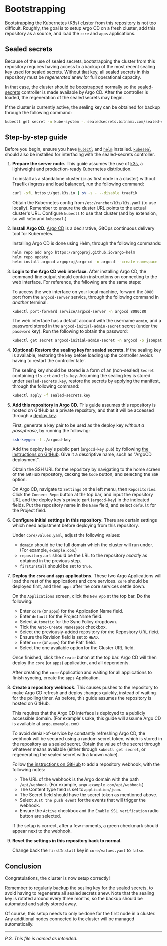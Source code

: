 
# Bootstrapping

Bootstrapping the Kubernetes (K8s) cluster from this repository is not too difficult. Roughly, the goal is to setup Argo CD on a fresh cluster, add this repository as a source, and load the `core` and `apps` applications.

## Sealed secrets

Because of the use of sealed secrets, bootstrapping the cluster from this repository requires having access to a backup of the most recent sealing key used for sealed secrets. Without that key, all sealed secrets in this repository must be *regenerated* anew for full operational capacity.

In that case, the cluster should be bootstrapped normally so the [sealed-secrets](https://github.com/bitnami-labs/sealed-secrets) controller is made available by Argo CD. After the controller is loaded, the regeneration of the sealed secrets may begin.

If the cluster is currently active, the sealing key can be obtained for backup through the following command:

```sh
kubectl get secret -n kube-system -l sealedsecrets.bitnami.com/sealed-secrets-key -o yaml > sealed-secrets.key
```

## Step-by-step guide

Before you begin, ensure you have [`kubectl`](https://kubernetes.io/docs/tasks/tools/#kubectl) and [`helm`](https://helm.sh/docs/intro/install/) installed. [`kubeseal`](https://github.com/bitnami-labs/sealed-secrets#kubeseal) should also be installed for interfacing with the sealed-secrets controller.

1. **Prepare the server node.** This guide assumes the use of [k3s](https://docs.k3s.io/), a lightweight and production-ready Kubernetes distribution.

    To install as a standalone cluster (or as first node in a cluster) without Traefik (ingress and load balancer), run the following command:

    ```sh
    curl -sfL https://get.k3s.io | sh -s - --disable traefik
    ```

    Obtain the Kubernetes config from `/etc/rancher/k3s/k3s.yaml` (to use locally). Remember to ensure the cluster URL points to the actual cluster's URL. Configure `kubectl` to use that cluster (and by extension, so will `helm` and `kubeseal`.)

2. **Install Argo CD.** [Argo CD](https://argoproj.github.io/cd) is a declarative, GitOps continuous delivery tool for Kubernetes.

    Installing Argo CD is done using Helm, through the following commands:

    ```sh
    helm repo add argo https://argoproj.github.io/argo-helm
    helm repo update
    helm install argocd argoproj/argo-cd -n argocd --create-namespace
    ```

3. **Login to the Argo CD web interface.** After installing Argo CD, the command-line output should contain instructions on connecting to the web interface. For reference, the following are the same steps:

    To access the web interface on your local machine, forward the `8080` port from the `argocd-server` service, through the following command in *another* terminal:

    ```sh
    kubectl port-forward service/argocd-server -n argocd 8080:80
    ```

    The web interface has a default account with the username `admin`, and a password stored in the `argocd-initial-admin-secret` secret (under the `password` key). Run the following to obtain the password:

    ```sh
    kubectl get secret argocd-initial-admin-secret -n argocd -o jsonpath='{.data.password}' | base64 --decode
    ```

4. **(Optional) Restore the sealing key for sealed secrets.** If the sealing key is available, restoring the key before loading up the controller avoids having to restart the controller later.

    The sealing key should be stored in a form of an (non-sealed) `Secret` containing `tls.crt` and `tls.key`. Assuming the sealing key is stored under `sealed-secrets.key`, restore the secrets by applying the manifest, through the following command:

    ```sh
    kubectl apply -f sealed-secrets.key
    ```

5. **Add this repository in Argo CD.** This guide assumes this repository is hosted on GitHub as a private repository, and that it will be accessed through a [deploy key](https://docs.github.com/en/authentication/connecting-to-github-with-ssh/managing-deploy-keys#deploy-keys).

    First, generate a key pair to be used as the deploy key *without a passphrase*, by running the following:

    ```sh
    ssh-keygen -f ./argocd-key
    ```

    Add the deploy key's public part (`argocd-key.pub`) by following [the instructions on GitHub](https://docs.github.com/en/authentication/connecting-to-github-with-ssh/managing-deploy-keys#set-up-deploy-keys). Give it a descriptive name, such as "ArgoCD deployment".

    Obtain the SSH URL for the repository by navigating to the home screen of the GitHub repository, clicking the `Code` button, and selecting the `SSH` option.

    On Argo CD, navigate to `Settings` on the left menu, then `Repositories`. Click the `Connect Repo` button at the top bar, and input the repository URL and the deploy key's private part (`argocd-key`) in the indicated fields. Put the repository name in the `Name` field, and select `default` for the Project field.

6. **Configure initial settings in this repository.** There are certain settings which need adjustment before deploying from this repository.

    Under `core/values.yaml`, adjust the following values:

    - `domain` should be the full domain which the cluster will run under. (For example, `example.com`.)
    - `repository.url` should be the URL to the repository *exactly* as obtained in the previous step.
    - `firstInstall` should be set to `true`.

7. **Deploy the `core` and `apps` applications.** These two Argo Applications will load the rest of the applications and core services. `core` should be deployed first, and then `apps` after the core services settle down.

    On the `Applications` screen, click the `New App` at the top bar. Do the following:

    - Enter `core` (or `apps`) for the Application Name field.
    - Enter `default` for the Project Name field.
    - Select `Automatic` for the Sync Policy dropdown.
    - Tick the `Auto-Create Namespace` checkbox.
    - Select the previously-added repository for the Repository URL field.
    - Ensure the Revision field is set to `HEAD`.
    - Enter `core` (or `apps`) for the Path field.
    - Select the one available option for the Cluster URL field.

    Once finished, click the `Create` button at the top bar. Argo CD will then deploy the `core` (or `apps`) application, and all dependents.

    After creating the `core` Application and waiting for all applications to finish syncing, create the `apps` Application.

8. **Create a repository webhook.** This causes pushes to the repository to make Argo CD refresh and deploy changes quickly, instead of waiting for the polling timer. As before, this guide assumes the repository is hosted on GitHub.

    This requires that the Argo CD interface is deployed to a publicly accessible domain. (For example's sake, this guide will assume Argo CD is available at `argo.example.com`)

    To avoid denial-of-service by constantly refreshing Argo CD, the webhook will be secured using a random secret token, which is stored in the repository as a sealed secret. Obtain the value of the secret through whatever means available (either through `kubectl get secret`, or regenerating the sealed secret with a known value).

    Follow [the instructions on GitHub](https://docs.github.com/en/webhooks/using-webhooks/creating-webhooks#creating-a-repository-webhook) to add a repository webhook, with the following notes:

    - The URL of the webhook is the Argo domain with the path `/api/webhook`. (For example, `argo.example.com/api/webhook`.)
    - The Content type field is set to `application/json`.
    - The Secret field should have the secret token as mentioned above.
    - Select `Just the push event` for the events that will trigger the webhook.
    - Ensure the `Active` checkbox and the `Enable SSL verification` radio button are selected.

    If the setup is correct, after a few moments, a green checkmark should appear next to the webhook.

9. **Reset the settings in this repository back to normal.**

    Change back the `firstInstall` key in `core/values.yaml` to `false`.

## Conclusion

Congratulations, the cluster is now setup correctly!

Remember to regularly backup the sealing key for the sealed secrets, to avoid having to regenerate all sealed secrets anew. Note that the sealing key is rotated around every three months, so the backup should be automated and safely stored away.

Of course, this setup needs to only be done for the first node in a cluster. Any additional nodes connected to the cluster will be managed automatically.

---

*P.S. This file is named as intended.*
